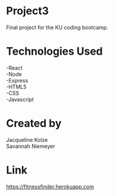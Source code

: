 # Project3
Final project for the KU coding bootcamp. 

# Technologies Used <br>
-React <br>
-Node <br>
-Express <br>
-HTML5 <br>
-CSS <br>
-Javascript

# Created by
Jacqueline Kolze <br>
Savannah Niemeyer

# Link
https://fitnessfinder.herokuapp.com
